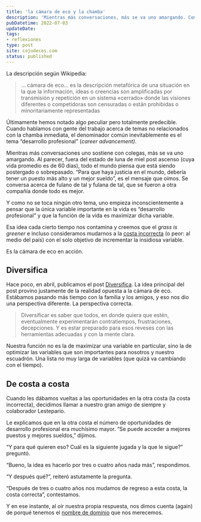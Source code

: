 ```yaml
---
title: 'la cámara de eco y la chamba'
description: 'Mientras más conversaciones, más se va uno amargando. Como no se toca ningún otro tema, uno empieza inconscientemente a pensar que la única variable importante es “desarrollo profesional” y que la función de la vida es maximizar dicha variable.'
pubDatetime: 2022-07-03
updateDate: 
tags: 
- reflexiones
type: post
site: cojudeces.com
status: published
---
```

La descripción según Wikipedia:

> … cámara de eco… es la descripción metafórica de una situación en la que la información, ideas o creencias son amplificadas por transmisión y repetición en un sistema «cerrado» donde las visiones diferentes o competidoras son censuradas o están prohibidas o minoritariamente representadas

Últimamente hemos notado algo peculiar pero totalmente predecible. Cuando hablamos con gente del trabajo acerca de temas no relacionados con la chamba inmediata, el denominador común inevitablemente es el tema “desarrollo profesional” (_career advancement)_.

Mientras más conversaciones uno sostiene con colegas, más se va uno amargando. Al parecer, fuera del estado de luna de miel post ascenso (cuya vida promedio es de 60 días), todo el mundo piensa que está siendo postergado o sobrepasado. “Para que haya justicia en el mundo, debería tener un puesto más alto y un mejor sueldo”, es el mensaje que oímos. Se conversa acerca de fulano de tal y fulana de tal, que se fueron a otra compañía donde todo es mejor.

Y como no se toca ningún otro tema, uno empieza inconscientemente a pensar que la única variable importante en la vida es “desarrollo profesional” y que la función de la vida es maximizar dicha variable.

Esa idea cada cierto tiempo nos contamina y creemos que el _grass is greener_ e incluso consideramos mudarnos a la [costa incorrecta](https://es.wikipedia.org/wiki/Costa_Este_de_los_Estados_Unidos?ref=cojudeces.com) (o peor: al medio del país) con el solo objetivo de incrementar la insidiosa variable.

Es la cámara de eco en acción.

## Diversifica

Hace poco, en abril, publicamos el post [Diversifica](https://www.cojudeces.com/posts/diversifica/). La idea principal del post provino justamente de la realidad opuesta a la cámara de eco. Estábamos pasando más tiempo con la familia y los amigos, y eso nos dio una perspectiva diferente. La perspectiva correcta.

> Diversificar es saber que todos, en donde quiera que estén, eventualmente experimentarán contratiempos, frustraciones, decepciones. Y es estar preparado para esos reveses con las herramientas adecuadas y con la mente clara.

Nuestra función no es la de maximizar una variable en particular, sino la de optimizar las variables que son importantes para nosotros y nuestro escuadrón. Una lista no muy larga de variables (que quizá va cambiando con el tiempo).

## De costa a costa

Cuando les dábamos vueltas a las oportunidades en la otra costa (la costa incorrecta), decidimos llamar a nuestro gran amigo de siempre y colaborador Lestepario.

Le explicamos que en la otra costa el número de oportunidades de desarrollo profesional era muchísimo mayor. “Se puede acceder a mejores puestos y mejores sueldos,” dijimos.

“Y para qué quieren eso? Cuál es la siguiente jugada y la que le sigue?” preguntó.

“Bueno, la idea es hacerlo por tres o cuatro años nada más”, respondimos.

“Y después qué?”, reiteró astutamente la pregunta.

“Después de tres o cuatro años nos mudamos de regreso a esta costa, la costa correcta”, contestamos.

Y en ese instante, al oír nuestra propia respuesta, nos dimos cuenta (again) de porqué tenemos el [nombre de dominio](https://www.cojudeces.com/) que nos merecemos.
